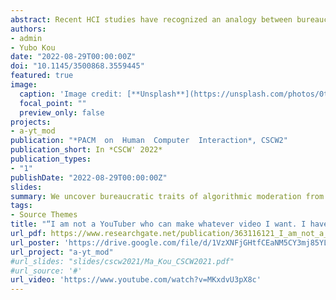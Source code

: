 ```yaml
---
abstract: Recent HCI studies have recognized an analogy between bureaucracy and algorithmic systems; given platformization of content creators, video sharing platforms like YouTube and TikTok practice creator moderation, i.e., an assemblage of algorithms that manage not only creators’ content but also their income, visibility, identities, and more. However, it has not been fully understood as to how bureaucracy manifests in creator moderation. In this poster, we present an interview study with 28 YouTubers (i.e., video content creators) to analyze the bureaucracy of creator moderation from their moderation experiences. We found participants wrestled with bureaucracy as multiple obstructions in re-examining moderation decisions, coercion to appease different algorithms in creator moderation, and the platform’s indifference to participants’ labor. We discuss and contribute a conceptual understanding of how algorithmic and organizational bureaucracy intertwine in creator moderation, laying a solid ground for our future study.
authors:
- admin
- Yubo Kou
date: "2022-08-29T00:00:00Z"
doi: "10.1145/3500868.3559445"
featured: true
image:
  caption: 'Image credit: [**Unsplash**](https://unsplash.com/photos/0tODL-2pO1Y)'
  focal_point: ""
  preview_only: false
projects:
- a-yt_mod
publication: "*PACM  on  Human  Computer  Interaction*, CSCW2"
publication_short: In *CSCW' 2022*
publication_types:
- "1"
publishDate: "2022-08-29T00:00:00Z"
slides: 
summary: We uncover bureaucratic traits of algorithmic moderation from creators' experiences on YouTube.
tags:
- Source Themes
title: "“I am not a YouTuber who can make whatever video I want. I have to keep appeasing algorithms”: Bureaucracy of Creator Moderation on YouTube"
url_pdf: https://www.researchgate.net/publication/363116121_I_am_not_a_YouTuber_who_can_make_whatever_video_I_want_I_have_to_keep_appeasing_algorithms_Bureaucracy_of_Creator_Moderation_on_YouTube
url_poster: 'https://drive.google.com/file/d/1VzXNFjGHtfCEaNM5CY3mj85YLcL-VZ4W/view?usp=sharing'
url_project: "a-yt_mod"
#url_slides: "slides/cscw2021/Ma_Kou_CSCW2021.pdf"
#url_source: '#'
url_video: 'https://www.youtube.com/watch?v=MKxdvU3pX8c'
---
```

